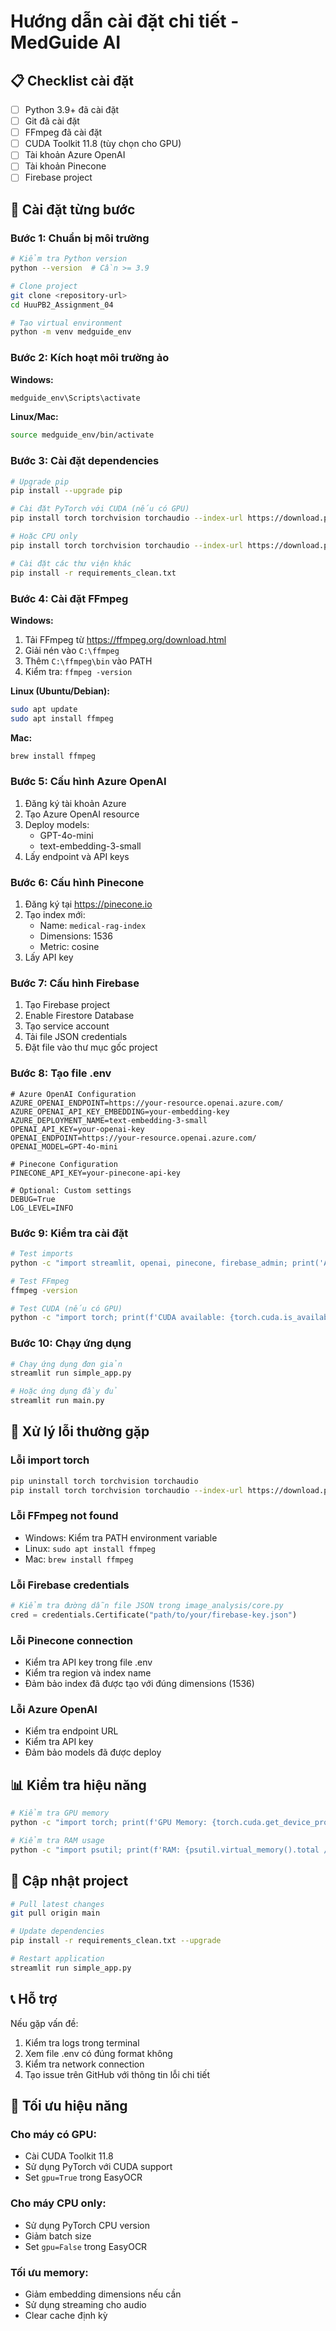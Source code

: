 # Hướng dẫn cài đặt chi tiết - MedGuide AI

## 📋 Checklist cài đặt

- [ ] Python 3.9+ đã cài đặt
- [ ] Git đã cài đặt
- [ ] FFmpeg đã cài đặt
- [ ] CUDA Toolkit 11.8 (tùy chọn cho GPU)
- [ ] Tài khoản Azure OpenAI
- [ ] Tài khoản Pinecone
- [ ] Firebase project

## 🔧 Cài đặt từng bước

### Bước 1: Chuẩn bị môi trường

```bash
# Kiểm tra Python version
python --version  # Cần >= 3.9

# Clone project
git clone <repository-url>
cd HuuPB2_Assignment_04

# Tạo virtual environment
python -m venv medguide_env
```

### Bước 2: Kích hoạt môi trường ảo

**Windows:**
```cmd
medguide_env\Scripts\activate
```

**Linux/Mac:**
```bash
source medguide_env/bin/activate
```

### Bước 3: Cài đặt dependencies

```bash
# Upgrade pip
pip install --upgrade pip

# Cài đặt PyTorch với CUDA (nếu có GPU)
pip install torch torchvision torchaudio --index-url https://download.pytorch.org/whl/cu118

# Hoặc CPU only
pip install torch torchvision torchaudio --index-url https://download.pytorch.org/whl/cpu

# Cài đặt các thư viện khác
pip install -r requirements_clean.txt
```

### Bước 4: Cài đặt FFmpeg

**Windows:**
1. Tải FFmpeg từ https://ffmpeg.org/download.html
2. Giải nén vào `C:\ffmpeg`
3. Thêm `C:\ffmpeg\bin` vào PATH
4. Kiểm tra: `ffmpeg -version`

**Linux (Ubuntu/Debian):**
```bash
sudo apt update
sudo apt install ffmpeg
```

**Mac:**
```bash
brew install ffmpeg
```

### Bước 5: Cấu hình Azure OpenAI

1. Đăng ký tài khoản Azure
2. Tạo Azure OpenAI resource
3. Deploy models:
   - GPT-4o-mini
   - text-embedding-3-small
4. Lấy endpoint và API keys

### Bước 6: Cấu hình Pinecone

1. Đăng ký tại https://pinecone.io
2. Tạo index mới:
   - Name: `medical-rag-index`
   - Dimensions: 1536
   - Metric: cosine
3. Lấy API key

### Bước 7: Cấu hình Firebase

1. Tạo Firebase project
2. Enable Firestore Database
3. Tạo service account
4. Tải file JSON credentials
5. Đặt file vào thư mục gốc project

### Bước 8: Tạo file .env

```env
# Azure OpenAI Configuration
AZURE_OPENAI_ENDPOINT=https://your-resource.openai.azure.com/
AZURE_OPENAI_API_KEY_EMBEDDING=your-embedding-key
AZURE_DEPLOYMENT_NAME=text-embedding-3-small
OPENAI_API_KEY=your-openai-key
OPENAI_ENDPOINT=https://your-resource.openai.azure.com/
OPENAI_MODEL=GPT-4o-mini

# Pinecone Configuration
PINECONE_API_KEY=your-pinecone-api-key

# Optional: Custom settings
DEBUG=True
LOG_LEVEL=INFO
```

### Bước 9: Kiểm tra cài đặt

```bash
# Test imports
python -c "import streamlit, openai, pinecone, firebase_admin; print('All imports successful!')"

# Test FFmpeg
ffmpeg -version

# Test CUDA (nếu có GPU)
python -c "import torch; print(f'CUDA available: {torch.cuda.is_available()}')"
```

### Bước 10: Chạy ứng dụng

```bash
# Chạy ứng dụng đơn giản
streamlit run simple_app.py

# Hoặc ứng dụng đầy đủ
streamlit run main.py
```

## 🐛 Xử lý lỗi thường gặp

### Lỗi import torch
```bash
pip uninstall torch torchvision torchaudio
pip install torch torchvision torchaudio --index-url https://download.pytorch.org/whl/cpu
```

### Lỗi FFmpeg not found
- Windows: Kiểm tra PATH environment variable
- Linux: `sudo apt install ffmpeg`
- Mac: `brew install ffmpeg`

### Lỗi Firebase credentials
```python
# Kiểm tra đường dẫn file JSON trong image_analysis/core.py
cred = credentials.Certificate("path/to/your/firebase-key.json")
```

### Lỗi Pinecone connection
- Kiểm tra API key trong file .env
- Kiểm tra region và index name
- Đảm bảo index đã được tạo với đúng dimensions (1536)

### Lỗi Azure OpenAI
- Kiểm tra endpoint URL
- Kiểm tra API key
- Đảm bảo models đã được deploy

## 📊 Kiểm tra hiệu năng

```bash
# Kiểm tra GPU memory
python -c "import torch; print(f'GPU Memory: {torch.cuda.get_device_properties(0).total_memory / 1e9:.1f} GB')" 

# Kiểm tra RAM usage
python -c "import psutil; print(f'RAM: {psutil.virtual_memory().total / 1e9:.1f} GB')"
```

## 🔄 Cập nhật project

```bash
# Pull latest changes
git pull origin main

# Update dependencies
pip install -r requirements_clean.txt --upgrade

# Restart application
streamlit run simple_app.py
```

## 📞 Hỗ trợ

Nếu gặp vấn đề:
1. Kiểm tra logs trong terminal
2. Xem file .env có đúng format không
3. Kiểm tra network connection
4. Tạo issue trên GitHub với thông tin lỗi chi tiết

## 🎯 Tối ưu hiệu năng

### Cho máy có GPU:
- Cài CUDA Toolkit 11.8
- Sử dụng PyTorch với CUDA support
- Set `gpu=True` trong EasyOCR

### Cho máy CPU only:
- Sử dụng PyTorch CPU version
- Giảm batch size
- Set `gpu=False` trong EasyOCR

### Tối ưu memory:
- Giảm embedding dimensions nếu cần
- Sử dụng streaming cho audio
- Clear cache định kỳ